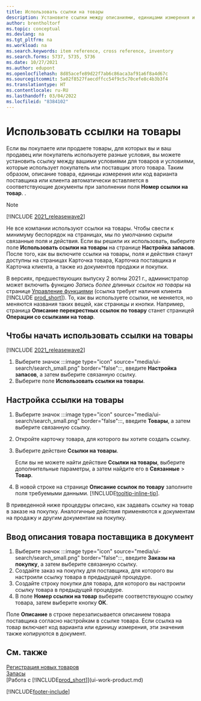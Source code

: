 ```yaml
---
title: Использовать ссылки на товары
description: Установите ссылки между описаниями, единицами измерения и вариантами, которые вы и ваш поставщик или клиент используете для товара.
author: brentholtorf
ms.topic: conceptual
ms.devlang: na
ms.tgt_pltfrm: na
ms.workload: na
ms.search.keywords: item reference, cross reference, inventory
ms.search.forms: 5737, 5735, 5736
ms.date: 10/27/2021
ms.author: edupont
ms.openlocfilehash: 8d85acefe89d22f7ab6c86aca3af91a6f8a4d67c
ms.sourcegitcommit: 5a02f8527faecdffcc54f9c5c70cefe8c4b3b3f4
ms.translationtype: HT
ms.contentlocale: ru-RU
ms.lasthandoff: 03/04/2022
ms.locfileid: "8384102"
---
```

# <a name="use-item-references"></a>Использовать ссылки на товары

Если вы покупаете или продаете товары, для которых вы и ваш продавец или покупатель используете разные условия, вы можете установить ссылку между вашими условиями для товаров и условиями, которые использует покупатель или поставщик этого товара. Таким образом, описание товара, единицы измерения или код варианта поставщика или клиента автоматически вставляется в соответствующие документы при заполнении поля **Номер ссылки на товар**. .  

> [!NOTE]
> [!INCLUDE [2021_releasewave2](includes/2021_releasewave2.md)]
>
> Не все компании используют ссылки на товары. Чтобы свести к минимуму беспорядок на страницах, мы по умолчанию скрыли связанные поля и действия. Если вы решили их использовать, выберите поле **Использовать ссылки на товары** на странице **Настройка запасов**. После того, как вы включите ссылки на товары, поля и действия станут доступны на страницах Карточка товара, Карточка поставщика и Карточка клиента, а также из документов продажи и покупки.
>
> В версиях, предшествующих выпуску 2 волны 2021 г., администратор может включить функцию *Запись более длинных ссылок на товары* на странице [Управление функциями](https://businesscentral.dynamics.com/?page=2610) (ссылка требует наличия клиента [!INCLUDE [prod_short](includes/prod_short.md)]). То, как вы используете ссылки, не меняется, но меняются названия таких вещей, как страницы и кнопки. Например, страница **Описание перекрестных ссылок по товару** станет страницей **Операции со ссылками на товар**.

## <a name="to-start-using-item-references"></a>Чтобы начать использовать ссылки на товары

[!INCLUDE [2021_releasewave2](includes/2021_releasewave2.md)]

1. Выберите значок :::image type="icon" source="media/ui-search/search_small.png" border="false":::, введите **Настройка запасов**, а затем выберите связанную ссылку.
2. Выберите поле **Использовать ссылки на товары**.

## <a name="to-set-up-an-item-reference"></a>Настройка ссылки на товары

1. Выберите значок :::image type="icon" source="media/ui-search/search_small.png" border="false":::, введите **Товары**, а затем выберите связанную ссылку.
2. Откройте карточку товара, для которого вы хотите создать ссылку.
3. Выберите действие **Ссылки на товары**.

     Если вы не можете найти действие **Ссылки на товары**, выберите дополнительные параметры, а затем найдите его в **Связанные** > **Товар**.
  
4. В новой строке на странице **Описание ссылок по товару** заполните поля требуемыми данными. [!INCLUDE[tooltip-inline-tip](includes/tooltip-inline-tip_md.md)].

В приведенной ниже процедуры описано, как задавать ссылку на товар в заказе на покупку. Аналогичные действия применяются к документам на продажу и другим документам на покупку.  

## <a name="to-enter-a-vendors-item-description-on-a-document"></a>Ввод описания товара поставщика в документ

1. Выберите значок :::image type="icon" source="media/ui-search/search_small.png" border="false":::, введите **Заказы на покупку**, а затем выберите связанную ссылку.
2. Создайте заказ на покупку для поставщика, для которого вы настроили ссылку товара в предыдущей процедуре.
3. Создайте строку покупки для товара, для которого вы настроили ссылку товара в предыдущей процедуре.
4. В поле **Номер ссылки на товар** выберите соответствующую ссылку товара, затем выберите кнопку **ОК**.

Поле **Описание** в строке перезаписывается описанием товара поставщика согласно настройкам в ссылке товара. Если ссылка на товар включает код варианта или единицу измерения, эти значения также копируются в документ.  

## <a name="see-also"></a>См. также

[Регистрация новых товаров](inventory-how-register-new-items.md)  
[Запасы](inventory-manage-inventory.md)  
[Работа с [!INCLUDE[prod_short](includes/prod_short.md)]](ui-work-product.md)


[!INCLUDE[footer-include](includes/footer-banner.md)]